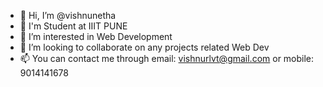 - 👋 Hi, I’m @vishnunetha
- 🌱 I'm Student at IIIT PUNE 
- 👀 I’m interested in Web Development
- 💞️ I’m looking to collaborate on any projects related Web Dev
- 📫 You can contact me through email: vishnurlvt@gmail.com or mobile: 9014141678

<!---
vishnunetha/vishnunetha is a ✨ special ✨ repository because its `README.md` (this file) appears on your GitHub profile.
You can click the Preview link to take a look at your changes.
--->
